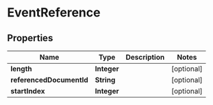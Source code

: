

# EventReference


## Properties

Name | Type | Description | Notes
------------ | ------------- | ------------- | -------------
**length** | **Integer** |  |  [optional]
**referencedDocumentId** | **String** |  |  [optional]
**startIndex** | **Integer** |  |  [optional]



